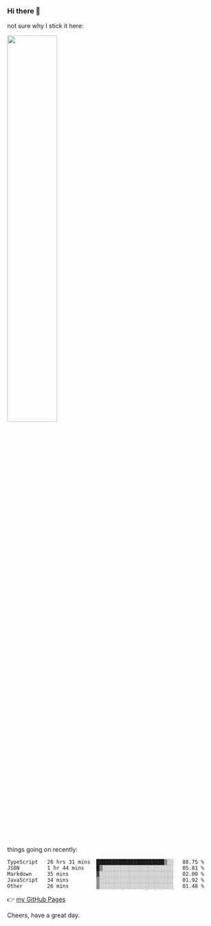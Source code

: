 ### Hi there 👋

not sure why I stick it here:

[<img width="48%" src="https://github-readme-stats.vercel.app/api?username=ykzhukian&show_icons=true&theme=dracula">](https://github.com/anuraghazra/github-readme-stats)


things going on recently:

<!--START_SECTION:waka-->

```text
TypeScript   26 hrs 31 mins  ██████████████████████▒░░   88.75 %
JSON         1 hr 44 mins    █▒░░░░░░░░░░░░░░░░░░░░░░░   05.81 %
Markdown     35 mins         ▓░░░░░░░░░░░░░░░░░░░░░░░░   02.00 %
JavaScript   34 mins         ▒░░░░░░░░░░░░░░░░░░░░░░░░   01.92 %
Other        26 mins         ▒░░░░░░░░░░░░░░░░░░░░░░░░   01.48 %
```

<!--END_SECTION:waka-->

👉 [my GitHub Pages](https://ykzhukian.github.io)

Cheers, have a great day.

